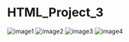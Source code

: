 # HTML_Project_3

![image1](https://user-images.githubusercontent.com/106479626/174445805-e7105484-f4ee-4f4c-a643-2067e5bad552.jpg)
![image2](https://user-images.githubusercontent.com/106479626/174445811-14463164-ec9f-43b3-9d1a-d009aea4ece8.jpg)
![image3](https://user-images.githubusercontent.com/106479626/174445817-f2f4a414-9c97-437b-b071-830ad8eed00e.jpg)
![image4](https://user-images.githubusercontent.com/106479626/174445821-6421b1d5-2dce-449d-8af9-3c416c696def.jpg)

